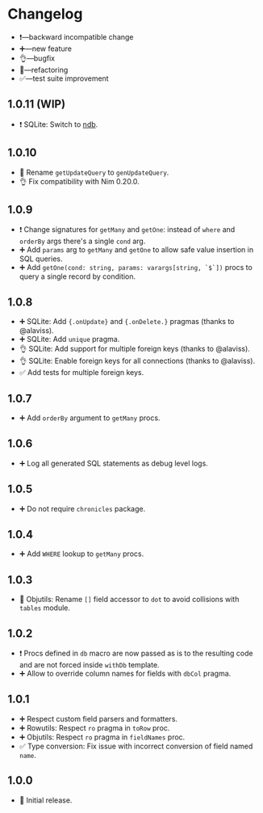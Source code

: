 # Changelog

-   ❗—backward incompatible change
-   ➕—new feature
-   👌—bugfix
-   🔨—refactoring
-   ✅—test suite improvement


## 1.0.11 (WIP)

-   ❗ SQLite: Switch to [ndb](https://github.com/xzfc/ndb.nim).

## 1.0.10

-   🔨 Rename `getUpdateQuery` to `genUpdateQuery`.
-   👌 Fix compatibility with Nim 0.20.0.


## 1.0.9

-   ❗ Change signatures for `getMany` and `getOne`: instead of `where` and `orderBy` args there's a single `cond` arg.
-   ➕ Add `params` arg to `getMany` and `getOne` to allow safe value insertion in SQL queries.
-   ➕ Add ```getOne(cond: string, params: varargs[string, `$`])``` procs to query a single record by condition.


## 1.0.8

-   ➕ SQLite: Add `{.onUpdate}` and `{.onDelete.}` pragmas (thanks to @alaviss).
-   ➕ SQLite: Add `unique` pragma.
-   👌 SQLite: Add support for multiple foreign keys (thanks to @alaviss).
-   👌 SQLite: Enable foreign keys for all connections (thanks to @alaviss).
-   ✅ Add tests for multiple foreign keys.


## 1.0.7

-   ➕ Add ``orderBy`` argument to ``getMany`` procs.


## 1.0.6

-   ➕ Log all generated SQL statements as debug level logs.


## 1.0.5

-   ➕ Do not require ``chronicles`` package.


## 1.0.4

-   ➕ Add ``WHERE`` lookup to ``getMany`` procs.


## 1.0.3

-   🔨 Objutils: Rename ``[]`` field accessor to ``dot`` to avoid collisions with ``tables`` module.


## 1.0.2

-   ❗ Procs defined in ``db`` macro are now passed as is to the resulting code and are not forced inside ``withDb`` template.
-   ➕ Allow to override column names for fields with ``dbCol`` pragma.


## 1.0.1

-   ➕ Respect custom field parsers and formatters.
-   ➕ Rowutils: Respect ``ro`` pragma in ``toRow`` proc.
-   ➕ Objutils: Respect ``ro`` pragma in ``fieldNames`` proc.
-   ✅ Type conversion: Fix issue with incorrect conversion of field named ``name``.


## 1.0.0

-   🎉 Initial release.
